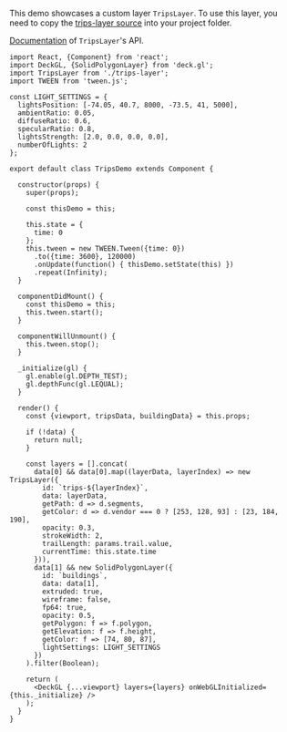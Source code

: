 This demo showcases a custom layer `TripsLayer`. To use this layer, you need to copy
the [trips-layer source](https://github.com/uber/deck.gl/tree/master/examples/sample-layers)
into your project folder.

[Documentation](https://github.com/uber/deck.gl/blob/master/examples/sample-layers/trips-layer/README.md) of
`TripsLayer`'s API.

```
import React, {Component} from 'react';
import DeckGL, {SolidPolygonLayer} from 'deck.gl';
import TripsLayer from './trips-layer';
import TWEEN from 'tween.js';

const LIGHT_SETTINGS = {
  lightsPosition: [-74.05, 40.7, 8000, -73.5, 41, 5000],
  ambientRatio: 0.05,
  diffuseRatio: 0.6,
  specularRatio: 0.8,
  lightsStrength: [2.0, 0.0, 0.0, 0.0],
  numberOfLights: 2
};

export default class TripsDemo extends Component {

  constructor(props) {
    super(props);

    const thisDemo = this;

    this.state = {
      time: 0
    };
    this.tween = new TWEEN.Tween({time: 0})
      .to({time: 3600}, 120000)
      .onUpdate(function() { thisDemo.setState(this) })
      .repeat(Infinity);
  }

  componentDidMount() {
    const thisDemo = this;
    this.tween.start();
  }

  componentWillUnmount() {
    this.tween.stop();
  }

  _initialize(gl) {
    gl.enable(gl.DEPTH_TEST);
    gl.depthFunc(gl.LEQUAL);
  }

  render() {
    const {viewport, tripsData, buildingData} = this.props;

    if (!data) {
      return null;
    }

    const layers = [].concat(
      data[0] && data[0].map((layerData, layerIndex) => new TripsLayer({
        id: `trips-${layerIndex}`,
        data: layerData,
        getPath: d => d.segments,
        getColor: d => d.vendor === 0 ? [253, 128, 93] : [23, 184, 190],
        opacity: 0.3,
        strokeWidth: 2,
        trailLength: params.trail.value,
        currentTime: this.state.time
      })),
      data[1] && new SolidPolygonLayer({
        id: `buildings`,
        data: data[1],
        extruded: true,
        wireframe: false,
        fp64: true,
        opacity: 0.5,
        getPolygon: f => f.polygon,
        getElevation: f => f.height,
        getColor: f => [74, 80, 87],
        lightSettings: LIGHT_SETTINGS
      })
    ).filter(Boolean);

    return (
      <DeckGL {...viewport} layers={layers} onWebGLInitialized={this._initialize} />
    );
  }
}
```